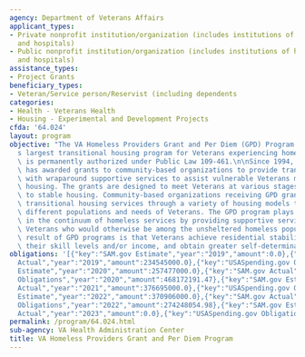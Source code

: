 ```yaml
---
agency: Department of Veterans Affairs
applicant_types:
- Private nonprofit institution/organization (includes institutions of higher education
  and hospitals)
- Public nonprofit institution/organization (includes institutions of higher education
  and hospitals)
assistance_types:
- Project Grants
beneficiary_types:
- Veteran/Service person/Reservist (including dependents
categories:
- Health - Veterans Health
- Housing - Experimental and Development Projects
cfda: '64.024'
layout: program
objective: "The VA Homeless Providers Grant and Per Diem (GPD) Program is VA\u2019\
  s largest transitional housing program for Veterans experiencing homelessness and\
  \ is permanently authorized under Public Law 109-461.\n\nSince 1994, the GPD Program\
  \ has awarded grants to community-based organizations to provide transitional housing\
  \ with wraparound supportive services to assist vulnerable Veterans move into permanent\
  \ housing. The grants are designed to meet Veterans at various stages as they move\
  \ to stable housing. Community-based organizations receiving GPD grants offer focused\
  \ transitional housing services through a variety of housing models targeted to\
  \ different populations and needs of Veterans. The GPD program plays a vital role\
  \ in the continuum of homeless services by providing supportive services to those\
  \ Veterans who would otherwise be among the unsheltered homeless population. The\
  \ result of GPD programs is that Veterans achieve residential stability, increase\
  \ their skill levels and/or income, and obtain greater self-determination."
obligations: '[{"key":"SAM.gov Estimate","year":"2019","amount":0.0},{"key":"SAM.gov
  Actual","year":"2019","amount":234545000.0},{"key":"USASpending.gov Obligations","year":"2019","amount":199689540.47},{"key":"SAM.gov
  Estimate","year":"2020","amount":257477000.0},{"key":"SAM.gov Actual","year":"2020","amount":0.0},{"key":"USASpending.gov
  Obligations","year":"2020","amount":468172191.47},{"key":"SAM.gov Estimate","year":"2021","amount":265139000.0},{"key":"SAM.gov
  Actual","year":"2021","amount":376695000.0},{"key":"USASpending.gov Obligations","year":"2021","amount":121384668.0},{"key":"SAM.gov
  Estimate","year":"2022","amount":370906000.0},{"key":"SAM.gov Actual","year":"2022","amount":370906000.0},{"key":"USASpending.gov
  Obligations","year":"2022","amount":274248054.98},{"key":"SAM.gov Estimate","year":"2023","amount":276368000.0},{"key":"SAM.gov
  Actual","year":"2023","amount":0.0},{"key":"USASpending.gov Obligations","year":"2023","amount":262017456.95}]'
permalink: /program/64.024.html
sub-agency: VA Health Administration Center
title: VA Homeless Providers Grant and Per Diem Program
---
```

